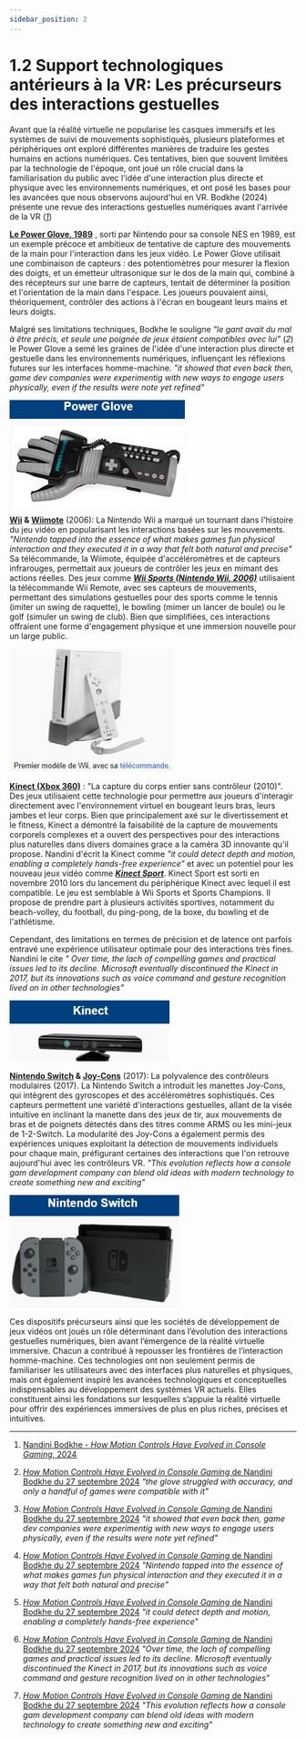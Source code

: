 ```yaml
---
sidebar_position: 2
---
```


# 1.2 Support technologiques antérieurs à la VR: Les précurseurs des interactions gestuelles


Avant que la réalité virtuelle ne popularise les casques immersifs et les systèmes de suivi de mouvements sophistiqués, plusieurs plateformes et périphériques ont exploré différentes manières de traduire les gestes humains en actions numériques. Ces tentatives, bien que souvent limitées par la technologie de l'époque, ont joué un rôle crucial dans la familiarisation du public avec l'idée d'une interaction plus directe et physique avec les environnements numériques, et ont posé les bases pour les avancées que nous observons aujourd'hui en VR. Bodkhe (2024) présente une revue des interactions gestuelles numériques avant l'arrivée de la VR (*[1](https://sdlccorp.com/post/how-motion-controls-have-evolved-in-console-gaming/)*)

**[Le Power Glove, 1989](https://fr.wikipedia.org/wiki/Power_Glove)** , sorti par Nintendo pour sa console NES en 1989, est un exemple précoce et ambitieux de tentative de capture des mouvements de la main pour l'interaction dans les jeux vidéo. Le Power Glove utilisait une combinaison de capteurs : des potentiomètres pour mesurer la flexion des doigts, et un émetteur ultrasonique sur le dos de la main qui, combiné à des récepteurs sur une barre de capteurs, tentait de déterminer la position et l'orientation de la main dans l'espace. Les joueurs pouvaient ainsi, théoriquement, contrôler des actions à l'écran en bougeant leurs mains et leurs doigts. 

Malgré ses limitations techniques, Bodkhe le souligne _"le gant avait du mal à être précis, et seule une poignée de jeux étaient compatibles avec lui"_ (*2*) le Power Glove a semé les graines de l'idée d'une interaction plus directe et gestuelle dans les environnements numériques, influençant les réflexions futures sur les interfaces homme-machine. _"it showed that even back then, game dev companies were experimentig with new ways to engage users physically, even if the results were note yet refined"_

![Le Power Glove, 1989](./powerglove.png)



**[Wii](https://fr.wikipedia.org/wiki/Wii) & [Wiimote](https://fr.wikipedia.org/wiki/Wiimote)** (2006): La Nintendo Wii a marqué un tournant dans l'histoire du jeu vidéo en popularisant les interactions basées sur les mouvements. _"Nintendo tapped into the essence of what makes games fun physical interaction and they executed it in a way that felt both natural and precise"_ Sa télécommande, la Wiimote, équipée d'accéléromètres et de capteurs infrarouges, permettait aux joueurs de contrôler les jeux en mimant des actions réelles. Des jeux comme _**[Wii Sports (Nintendo Wii, 2006)](https://fr.wikipedia.org/wiki/Wii_Sports)**_ utilisaient la télécommande Wii Remote, avec ses capteurs de mouvements, permettant des simulations gestuelles pour des sports comme le tennis (imiter un swing de raquette), le bowling (mimer un lancer de boule) ou le golf (simuler un swing de club). Bien que simplifiées, ces interactions offraient une forme d'engagement physique et une immersion nouvelle pour un large public.

![Wii 2006](./wii.png)

**[Kinect (Xbox 360)](https://fr.wikipedia.org/wiki/Kinect)** : "La capture du corps entier sans contrôleur (2010)". Des jeux utilisaient cette technologie pour permettre aux joueurs d'interagir directement avec l'environnement virtuel en bougeant leurs bras, leurs jambes et leur corps. Bien que principalement axé sur le divertissement et le fitness, Kinect a démontré la faisabilité de la capture de mouvements corporels complexes et a ouvert des perspectives pour des interactions plus naturelles dans divers domaines grace a la caméra 3D innovante qu'il propose. Nandini d'écrit la Kinect comme _"it could detect depth and motion, enabling a completely hands-free experience"_ et avec un potentiel pour les nouveau jeux vidéo comme _**[Kinect Sport](https://fr.wikipedia.org/wiki/Kinect_Sports)**_. Kinect Sport est sorti en novembre 2010 lors du lancement du périphérique Kinect avec lequel il est compatible.
Le jeu est semblable à Wii Sports et Sports Champions. Il propose de prendre part à plusieurs activités sportives, notamment du beach-volley, du football, du ping-pong, de la boxe, du bowling et de l'athlétisme.

Cependant, des limitations en termes de précision et de latence ont parfois entravé une expérience utilisateur optimale pour des interactions très fines. Nandini le cite _" Over time, the lach of compelling games and practical issues led to its decline. Microsoft eventually discontinued the Kinect in 2017, but its innovations such as voice command and gesture recognition lived on in other technologies"_

![Kinect (Xbox 360)](./kinect.png)


**[Nintendo Switch](https://fr.wikipedia.org/wiki/Nintendo_Switch) & [Joy-Cons](https://fr.wikipedia.org/wiki/Joy-Con)** (2017): La polyvalence des contrôleurs modulaires (2017). La Nintendo Switch a introduit les manettes Joy-Cons, qui intègrent des gyroscopes et des accéléromètres sophistiqués. Ces capteurs permettent une variété d'interactions gestuelles, allant de la visée intuitive en inclinant la manette dans des jeux de tir, aux mouvements de bras et de poignets détectés dans des titres comme ARMS ou les mini-jeux de 1-2-Switch. La modularité des Joy-Cons a également permis des expériences uniques exploitant la détection de mouvements individuels pour chaque main, préfigurant certaines des interactions que l'on retrouve aujourd'hui avec les contrôleurs VR. _"This evolution reflects how a console gam development company can blend old ideas with modern technology to create something new and exciting"_

![Nintendo Switch 2017](./switch.png)



Ces dispositifs précurseurs ainsi que les sociétés de développement de jeux vidéos ont joués un rôle déterminant dans l’évolution des interactions gestuelles numériques, bien avant l’émergence de la réalité virtuelle immersive. Chacun a contribué à repousser les frontières de l’interaction homme-machine. Ces technologies ont non seulement permis de familiariser les utilisateurs avec des interfaces plus naturelles et physiques, mais ont également inspiré les avancées technologiques et conceptuelles indispensables au développement des systèmes VR actuels. Elles constituent ainsi les fondations sur lesquelles s’appuie la réalité virtuelle pour offrir des expériences immersives de plus en plus riches, précises et intuitives.



-------------------------------------------------------------------------------------------------------------------------------

1. [Nandini Bodkhe - _How Motion Controls Have Evolved in Console Gaming_,  2024](https://sdlccorp.com/post/how-motion-controls-have-evolved-in-console-gaming/)

2. [_How Motion Controls Have Evolved in Console Gaming_ de Nandini Bodkhe du 27 septembre 2024](https://sdlccorp.com/post/how-motion-controls-have-evolved-in-console-gaming/) _"the glove struggled with accuracy, and only a handful of games were compatible with it"_

3. [_How Motion Controls Have Evolved in Console Gaming_ de Nandini Bodkhe du 27 septembre 2024](https://sdlccorp.com/post/how-motion-controls-have-evolved-in-console-gaming/) _"it showed that even back then, game dev companies were experimentig with new ways to engage users physically, even if the results were note yet refined"_

4. [_How Motion Controls Have Evolved in Console Gaming_ de Nandini Bodkhe du 27 septembre 2024](https://sdlccorp.com/post/how-motion-controls-have-evolved-in-console-gaming/) _"Nintendo tapped into the essence of what makes games fun physical interaction and they executed it in a way that felt both natural and precise"_

5. [_How Motion Controls Have Evolved in Console Gaming_ de Nandini Bodkhe du 27 septembre 2024](https://sdlccorp.com/post/how-motion-controls-have-evolved-in-console-gaming/) _"it could detect depth and motion, enabling a completely hands-free experience"_

6. [_How Motion Controls Have Evolved in Console Gaming_ de Nandini Bodkhe du 27 septembre 2024](https://sdlccorp.com/post/how-motion-controls-have-evolved-in-console-gaming/) _"Over time, the lach of compelling games and practical issues led to its decline. Microsoft eventually discontinued the Kinect in 2017, but its innovations such as voice command and gesture recognition lived on in other technologies"_

7. [_How Motion Controls Have Evolved in Console Gaming_ de Nandini Bodkhe du 27 septembre 2024](https://sdlccorp.com/post/how-motion-controls-have-evolved-in-console-gaming/) _"This evolution reflects how a console gam development company can blend old ideas with modern technology to create something new and exciting"_